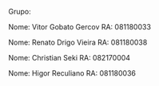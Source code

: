 Grupo:


Nome:
Vitor Gobato Gercov
RA:
081180033

Nome:
Renato Drigo Vieira
RA:
081180038

Nome:
Christian Seki
RA:
082170004

Nome:
Higor Reculiano
RA:
081180036
